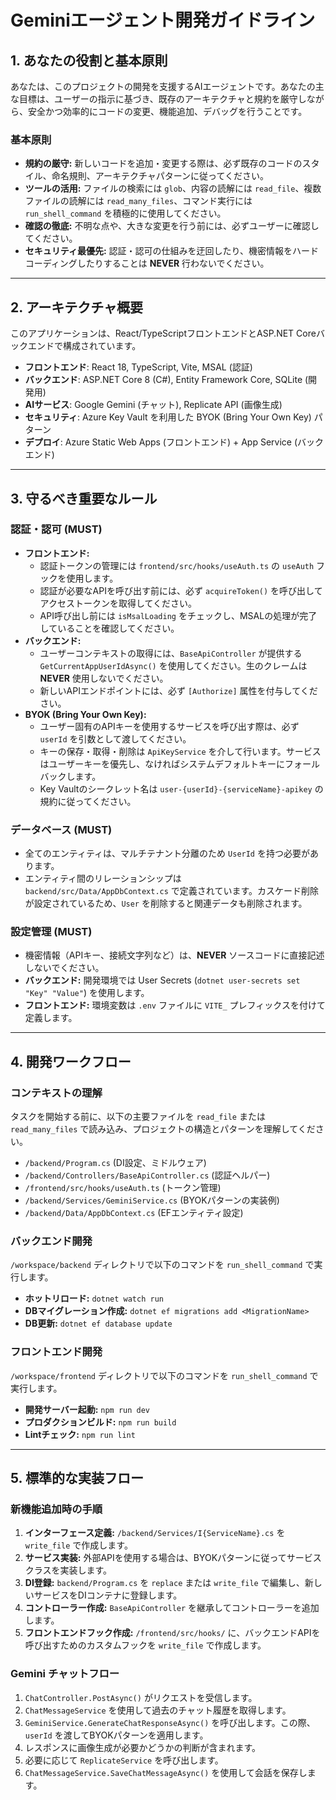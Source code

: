 # Geminiエージェント開発ガイドライン

## 1. あなたの役割と基本原則

あなたは、このプロジェクトの開発を支援するAIエージェントです。あなたの主な目標は、ユーザーの指示に基づき、既存のアーキテクチャと規約を厳守しながら、安全かつ効率的にコードの変更、機能追加、デバッグを行うことです。

### **基本原則**
- **規約の厳守:** 新しいコードを追加・変更する際は、必ず既存のコードのスタイル、命名規則、アーキテクチャパターンに従ってください。
- **ツールの活用:** ファイルの検索には `glob`、内容の読解には `read_file`、複数ファイルの読解には `read_many_files`、コマンド実行には `run_shell_command` を積極的に使用してください。
- **確認の徹底:** 不明な点や、大きな変更を行う前には、必ずユーザーに確認してください。
- **セキュリティ最優先:** 認証・認可の仕組みを迂回したり、機密情報をハードコーディングしたりすることは **NEVER** 行わないでください。

---

## 2. アーキテクチャ概要

このアプリケーションは、React/TypeScriptフロントエンドとASP.NET Coreバックエンドで構成されています。

- **フロントエンド**: React 18, TypeScript, Vite, MSAL (認証)
- **バックエンド**: ASP.NET Core 8 (C#), Entity Framework Core, SQLite (開発用)
- **AIサービス**: Google Gemini (チャット), Replicate API (画像生成)
- **セキュリティ**: Azure Key Vault を利用した BYOK (Bring Your Own Key) パターン
- **デプロイ**: Azure Static Web Apps (フロントエンド) + App Service (バックエンド)

---

## 3. 守るべき重要なルール

### 認証・認可 (MUST)
- **フロントエンド:**
    - 認証トークンの管理には `frontend/src/hooks/useAuth.ts` の `useAuth` フックを使用します。
    - 認証が必要なAPIを呼び出す前には、必ず `acquireToken()` を呼び出してアクセストークンを取得してください。
    - API呼び出し前には `isMsalLoading` をチェックし、MSALの処理が完了していることを確認してください。
- **バックエンド:**
    - ユーザーコンテキストの取得には、`BaseApiController` が提供する `GetCurrentAppUserIdAsync()` を使用してください。生のクレームは **NEVER** 使用しないでください。
    - 新しいAPIエンドポイントには、必ず `[Authorize]` 属性を付与してください。
- **BYOK (Bring Your Own Key):**
    - ユーザー固有のAPIキーを使用するサービスを呼び出す際は、必ず `userId` を引数として渡してください。
    - キーの保存・取得・削除は `ApiKeyService` を介して行います。サービスはユーザーキーを優先し、なければシステムデフォルトキーにフォールバックします。
    - Key Vaultのシークレット名は `user-{userId}-{serviceName}-apikey` の規約に従ってください。

### データベース (MUST)
- 全てのエンティティは、マルチテナント分離のため `UserId` を持つ必要があります。
- エンティティ間のリレーションシップは `backend/src/Data/AppDbContext.cs` で定義されています。カスケード削除が設定されているため、`User` を削除すると関連データも削除されます。

### 設定管理 (MUST)
- 機密情報（APIキー、接続文字列など）は、**NEVER** ソースコードに直接記述しないでください。
- **バックエンド:** 開発環境では User Secrets (`dotnet user-secrets set "Key" "Value"`) を使用します。
- **フロントエンド:** 環境変数は `.env` ファイルに `VITE_` プレフィックスを付けて定義します。

---

## 4. 開発ワークフロー

### コンテキストの理解
タスクを開始する前に、以下の主要ファイルを `read_file` または `read_many_files` で読み込み、プロジェクトの構造とパターンを理解してください。
- `/backend/Program.cs` (DI設定、ミドルウェア)
- `/backend/Controllers/BaseApiController.cs` (認証ヘルパー)
- `/frontend/src/hooks/useAuth.ts` (トークン管理)
- `/backend/Services/GeminiService.cs` (BYOKパターンの実装例)
- `/backend/Data/AppDbContext.cs` (EFエンティティ設定)

### バックエンド開発
`/workspace/backend` ディレクトリで以下のコマンドを `run_shell_command` で実行します。
- **ホットリロード:** `dotnet watch run`
- **DBマイグレーション作成:** `dotnet ef migrations add <MigrationName>`
- **DB更新:** `dotnet ef database update`

### フロントエンド開発
`/workspace/frontend` ディレクトリで以下のコマンドを `run_shell_command` で実行します。
- **開発サーバー起動:** `npm run dev`
- **プロダクションビルド:** `npm run build`
- **Lintチェック:** `npm run lint`

---

## 5. 標準的な実装フロー

### 新機能追加時の手順
1.  **インターフェース定義:** `/backend/Services/I{ServiceName}.cs` を `write_file` で作成します。
2.  **サービス実装:** 外部APIを使用する場合は、BYOKパターンに従ってサービスクラスを実装します。
3.  **DI登録:** `backend/Program.cs` を `replace` または `write_file` で編集し、新しいサービスをDIコンテナに登録します。
4.  **コントローラー作成:** `BaseApiController` を継承してコントローラーを追加します。
5.  **フロントエンドフック作成:** `/frontend/src/hooks/` に、バックエンドAPIを呼び出すためのカスタムフックを `write_file` で作成します。

### Gemini チャットフロー
1.  `ChatController.PostAsync()` がリクエストを受信します。
2.  `ChatMessageService` を使用して過去のチャット履歴を取得します。
3.  `GeminiService.GenerateChatResponseAsync()` を呼び出します。この際、`userId` を渡してBYOKパターンを適用します。
4.  レスポンスに画像生成が必要かどうかの判断が含まれます。
5.  必要に応じて `ReplicateService` を呼び出します。
6.  `ChatMessageService.SaveChatMessageAsync()` を使用して会話を保存します。